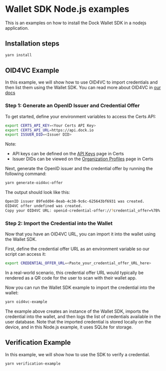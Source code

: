 # Wallet SDK Node.js examples
This is an examples on how to install the Dock Wallet SDK in a nodejs application.

## Installation steps

```bash
yarn install
```

## OID4VC Example

In this example, we will show how to use OID4VC to import credentials and then list them using the Wallet SDK.
You can read more about OID4VC in [our docs](https://docs.dock.io/developer-documentation/key-standards/interoperability-with-openid/openid-issuance-and-verification-integration-guide)

### Step 1: Generate an OpenID Issuer and Credential Offer

To get started, define your environment variables to access the Certs API:

```bash
export CERTS_API_KEY=<Your Certs API Key>
export CERTS_API_URL=https://api.dock.io
export ISSUER_DID=<Issuer DID>
```
Note: 
* API keys can be defined on the [API Keys](https://certs.dock.io/keys) page in Certs
* Issuer DIDs can be viewed on the [Organization Profiles](https://certs.dock.io/dids) page in Certs 

Next, generate the OpenID issuer and the credential offer by running the following command:

```bash
yarn generate-oid4vc-offer
```

The output should look like this:

```bash
OpenID issuer 89fedd04-8eab-4c38-9c6c-625643bf6931 was created.
OID4VC offer undefined was created.
Copy your OID4VC URL: openid-credential-offer://?credential_offer=%7B%......
```

### Step 2: Import the Credential into the Wallet

Now that you have an OID4VC URL, you can import it into the wallet using the Wallet SDK.

First, define the credential offer URL as an environment variable so our script can access it:

```bash
export CREDENTIAL_OFFER_URL=<Paste_your_credential_offer_URL_here>
```

In a real-world scenario, this credential offer URL would typically be rendered as a QR code for the user to scan with their wallet app.

Now you can run the Wallet SDK example to import the credential into the wallet:

```bash
yarn oid4vc-example
```

The example above creates an instance of the Wallet SDK, imports the credential into the wallet, and then logs the list of credentials available in the user database. Note that the imported credential is stored locally on the device, and in this Node.js example, it uses SQLite for storage.

## Verification Example

In this example, we will show how to use the SDK to verify a credential.

``` bash
yarn verification-example

```

